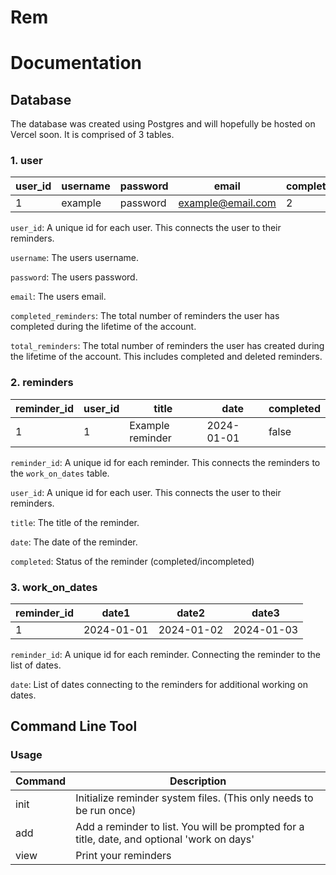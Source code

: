 # Rem

# Documentation

## Database

The database was created using Postgres and will hopefully be hosted on Vercel soon. It is comprised of 3 tables.

### 1. user

| user_id | username | password | email             | completed_reminders | total_reminders |
| ------- | -------- | -------- | ----------------- | ------------------- | --------------- |
| 1       | example  | password | example@email.com | 2                   | 6               |

`user_id`: A unique id for each user. This connects the user to their reminders.

`username`: The users username.

`password`: The users password.

`email`: The users email.

`completed_reminders`: The total number of reminders the user has completed during the lifetime of the account.

`total_reminders`: The total number of reminders the user has created during the lifetime of the account. This includes completed and deleted reminders.

### 2. reminders

| reminder_id | user_id | title | date | completed |
| ----------- | ------- | ----- | ---- | --------- |
| 1            | 1        | Example reminder      | 2024-01-01     | false          |

`reminder_id`: A unique id for each reminder. This connects the reminders to the `work_on_dates` table.

`user_id`: A unique id for each user. This connects the user to their reminders.

`title`: The title of the reminder.

`date`: The date of the reminder.

`completed`: Status of the reminder (completed/incompleted)

### 3. work_on_dates

| reminder_id | date1 | date2 | date3 |
| ----------- | ----- | ----- | ----- |
| 1           | 2024-01-01      | 2024-01-02      | 2024-01-03      |

`reminder_id`: A unique id for each reminder. Connecting the reminder to the list of dates.

`date`: List of dates connecting to the reminders for additional working on dates.

## Command Line Tool

### Usage

| Command | Description                                                                                 |
| ------- | ------------------------------------------------------------------------------------------- |
| init    | Initialize reminder system files. (This only needs to be run once)                          |
| add     | Add a reminder to list. You will be prompted for a title, date, and optional 'work on days' |
| view | Print your reminders |
